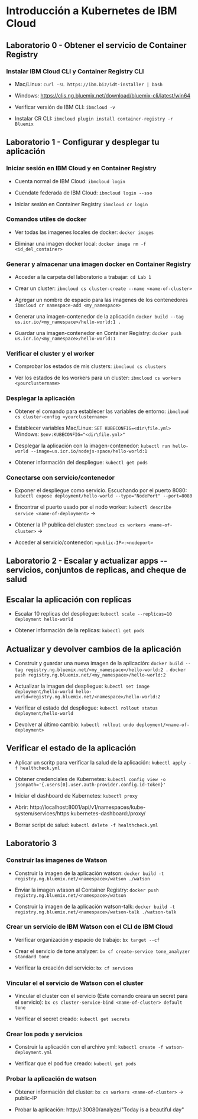 # Introducción a Kubernetes de IBM Cloud

## Laboratorio 0 - Obtener el servicio de Container Registry

### Instalar IBM Cloud CLI y Container Registry CLI
* Mac/Linux: 
`curl -sL https://ibm.biz/idt-installer | bash`

* Windows: 
https://clis.ng.bluemix.net/download/bluemix-cli/latest/win64

* Verificar versión de IBM CLI: 
`ibmcloud -v`

* Instalar CR CLI: 
`ibmcloud plugin install container-registry -r Bluemix`

## Laboratorio 1 - Configurar y desplegar tu aplicación

### Iniciar sesión en IBM Cloud y en Container Registry
* Cuenta normal de IBM Cloud: 
`ibmcloud login`

* Cuendate federada de IBM Cloud: 
`ibmcloud login --sso`

* Iniciar sesión en Container Registry
`ibmcloud cr login`

### Comandos utiles de docker
* Ver todas las imagenes locales de docker: 
`docker images`

* Eliminar una imagen docker local: 
`docker image rm -f <id_del_container>`

### Generar y almacenar una imagen docker en Container Registry
* Acceder a la carpeta del laboratorio a trabajar:
`cd Lab 1`

* Crear un cluster:
`ibmcloud cs cluster-create --name <name-of-cluster>`

* Agregar un nombre de espacio para las imagenes de los contenedores
`ibmcloud cr namespace-add <my_namespace>`

* Generar una imagen-contenedor de la aplicación
`docker build --tag us.icr.io/<my_namespace>/hello-world:1 .`

* Guardar una imagen-contenedor en Container Registry:
`docker push us.icr.io/<my_namespace>/hello-world:1`

### Verificar el cluster y el worker
* Comprobar los estados de mis clusters: 
`ibmcloud cs clusters`

* Ver los estados de los workers para un cluster:
`ibmcloud cs workers <yourclustername>`

### Desplegar la aplicación
* Obtener el comando para establecer las variables de entorno:
`ibmcloud cs cluster-config <yourclustername>`

* Establecer variables
Mac/Linux: `SET KUBECONFIG=<dir\file.yml>`
Windows: `$env:KUBECONFIG="<dir\file.yml>"`

* Desplegar la aplicación con la imagen-contenedor:
`kubectl run hello-world --image=us.icr.io/nodejs-space/hello-world:1`

* Obtener información del despliegue:
`kubectl get pods`

### Conectarse con servicio/contenedor
* Exponer el despliegue como servicio. Escuchando por el puerto 8080:
`kubectl expose deployment/hello-world --type="NodePort" --port=8080`

* Encontrar el puerto usado por el nodo worker:
`kubectl describe service <name-of-deployment>`
-> <nodeport>

* Obtener la IP publica del cluster:
`ibmcloud cs workers <name-of-cluster>`
-> <public-IP>

* Acceder al servicio/contenedor:
`<public-IP>:<nodeport>`


## Laboratorio 2 - Escalar y actualizar apps -- servicios, conjuntos de replicas, and cheque de salud

## Escalar la aplicación con replicas
* Escalar 10 replicas del despliegue:
`kubectl scale --replicas=10 deployment hello-world`

* Obtener información de la replicas:
`kubectl get pods`

## Actualizar y devolver cambios de la aplicación

* Construir y guardar una nueva imagen de la aplicación:
`docker build --tag registry.ng.bluemix.net/<my_namespace>/hello-world:2 .`
`docker push registry.ng.bluemix.net/<my_namespace>/hello-world:2`

* Actualizar la imagen del despliegue:
`kubectl set image deployment/hello-world hello-world=registry.ng.bluemix.net/<namespace>/hello-world:2`

* Verificar el estado del despliegue:
`kubectl rollout status deployment/hello-world`

* Devolver al último cambio:
`kubectl rollout undo deployment/<name-of-deployment>`

## Verificar el estado de la aplicación

* Aplicar un scritp para verificar la salud de la aplicación:
`kubectl apply -f healthcheck.yml`

* Obtener credenciales de Kubernetes:
`kubectl config view -o jsonpath='{.users[0].user.auth-provider.config.id-token}'`

* Iniciar el dashboard de Kubernetes:
`kubectl proxy`

* Abrir: 
http://localhost:8001/api/v1/namespaces/kube-system/services/https:kubernetes-dashboard:/proxy/

* Borrar script de salud:
`kubectl delete -f healthcheck.yml`

## Laboratorio 3

### Construir las imagenes de Watson
* Construir la imagen de la aplicación watson:
`docker build -t registry.ng.bluemix.net/<namespace>/watson ./watson`

* Enviar la imagen wtason al Container Registry:
`docker push registry.ng.bluemix.net/<namespace>/watson`

* Construir la imagen de la aplicación watson-talk:
`docker build -t registry.ng.bluemix.net/<namespace>/watson-talk ./watson-talk`

### Crear un servicio de IBM Watson con el CLI de IBM Cloud
* Verificar organización y espacio de trabajo:
`bx target --cf`

* Crear el servicio de tone analyzer:
`bx cf create-service tone_analyzer standard tone`

* Verificar la creación del servicio:
`bx cf services`

### Vincular el el servicio de Watson con el cluster
* Vincular el cluster con el servicio (Este comando creara un secret para el servicio):
`bx cs cluster-service-bind <name-of-cluster> default tone`

* Verificar el secret creado:
`kubectl get secrets`

### Crear los pods y servicios
* Construir la aplicación con el archivo yml:
`kubectl create -f watson-deployment.yml`

* Verificar que el pod fue creado:
`kubectl get pods`

### Probar la aplicación de watson
* Obtener información del cluster:
`bx cs workers <name-of-cluster>`
-> public-IP

* Probar la aplicación:
http://<public-IP>:30080/analyze/"Today is a beautiful day"
